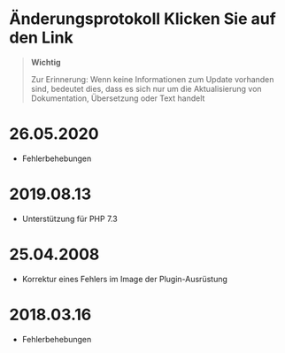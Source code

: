 # Änderungsprotokoll Klicken Sie auf den Link

>**Wichtig**
>
>Zur Erinnerung: Wenn keine Informationen zum Update vorhanden sind, bedeutet dies, dass es sich nur um die Aktualisierung von Dokumentation, Übersetzung oder Text handelt

# 26.05.2020

- Fehlerbehebungen

# 2019.08.13

- Unterstützung für PHP 7.3

# 25.04.2008

- Korrektur eines Fehlers im Image der Plugin-Ausrüstung

# 2018.03.16

-  Fehlerbehebungen
